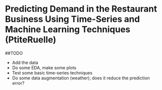 # Predicting Demand in the Restaurant Business Using Time-Series and Machine Learning Techniques (PtiteRuelle)


##TODO
- Add the data
- Do some EDA, make some plots
- Test some basic time-series techniques
- Do some data augmentation (weather); does it reduce the prediction error?

